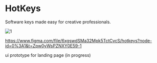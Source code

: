 # HotKeys
Software keys made easy for creative professionals.




![1](https://user-images.githubusercontent.com/90976669/212432413-0fdf3295-771e-4603-b4b1-d95d07f2c431.png)

https://www.figma.com/file/6xgswdSMa32Mpk5TctCvcS/hotkeys?node-id=0%3A1&t=Zpw0yWsPZNXY0E59-1

ui prototype for landing page
(in progress)

